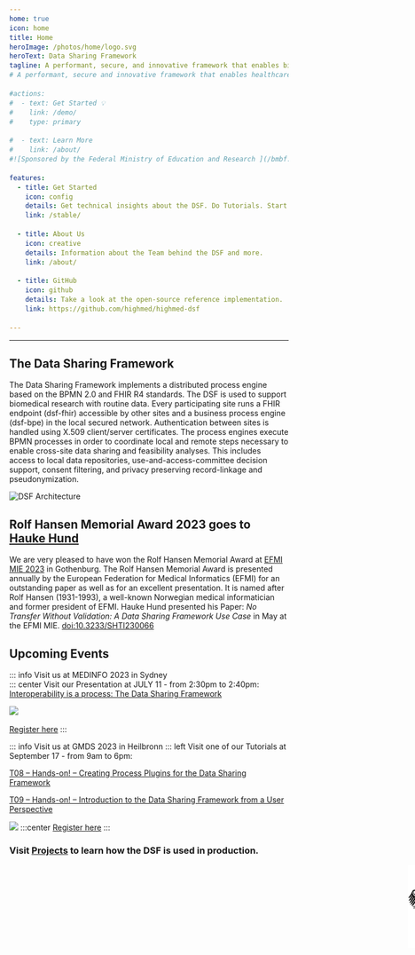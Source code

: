```yaml
---
home: true
icon: home
title: Home
heroImage: /photos/home/logo.svg
heroText: Data Sharing Framework
tagline: A performant, secure, and innovative framework that enables biomedical researchers to extract value from routine data. 
# A performant, secure and innovative framework that enables healthcare data exchange across organizational boundaries. 

#actions:
#  - text: Get Started 💡
#    link: /demo/
#    type: primary

#  - text: Learn More
#    link: /about/
#![Sponsored by the Federal Ministry of Education and Research ](/bmbf.svg)

features:
  - title: Get Started 
    icon: config
    details: Get technical insights about the DSF. Do Tutorials. Start Coding 
    link: /stable/

  - title: About Us
    icon: creative
    details: Information about the Team behind the DSF and more.
    link: /about/

  - title: GitHub
    icon: github
    details: Take a look at the open-source reference implementation.
    link: https://github.com/highmed/highmed-dsf

---
```

---
## The Data Sharing Framework
The Data Sharing Framework implements a distributed process engine based on the BPMN 2.0 and FHIR R4 standards. The DSF is used to support biomedical research with routine data. Every participating site runs a FHIR endpoint (dsf-fhir) accessible by other sites and a business process engine (dsf-bpe) in the local secured network. Authentication between sites is handled using X.509 client/server certificates. The process engines execute BPMN processes in order to coordinate local and remote steps necessary to enable cross-site data sharing and feasibility analyses. This includes access to local data repositories, use-and-access-committee decision support, consent filtering, and privacy preserving record-linkage and pseudonymization.

![DSF Architecture](/photos/guideline/introduction/dsf_architecture.png)

## Rolf Hansen Memorial Award 2023 goes to [Hauke Hund](/about/learnmore/team/)
We are very pleased to have won the Rolf Hansen Memorial Award at [EFMI MIE 2023](https://www.mie2023.org/) in Gothenburg. The Rolf Hansen Memorial Award is presented annually by the European Federation for Medical Informatics (EFMI) for an outstanding paper as well as for an excellent presentation. It is named after Rolf Hansen (1931-1993), a well-known Norwegian medical informatician and former president of EFMI. Hauke Hund presented his Paper: *No Transfer Without Validation: A Data Sharing Framework Use Case* in May at the EFMI MIE. [doi:10.3233/SHTI230066 ](https://ebooks.iospress.nl/doi/10.3233/SHTI230066) 


## Upcoming Events

::: info Visit us at MEDINFO 2023 in Sydney  
::: center
Visit our Presentation at JULY 11 - from 2:30pm to 2:40pm:
[Interoperability is a process: The Data Sharing Framework](/photos/home/interoperability_is_a_process.pdf)

 <a href="https://medinfo2023.org/" target="_blank"><img src="/photos/home/medinfo.png" ></a>

[Register here](https://medinfo2023.org/register/s)
:::

::: info Visit us at GMDS 2023 in Heilbronn 
::: left
Visit one of our Tutorials at September 17 - from 9am to 6pm:

[T08 – Hands-on! – Creating Process Plugins for the Data Sharing Framework](https://www.gmds2023.de/programm/tutorials/tutorial-08/)

[T09 – Hands-on! – Introduction to the Data Sharing Framework from a User Perspective](https://www.gmds2023.de/programm/tutorials/tutorial-09/)

 <a href="https://www.gmds2023.de/" target="_blank"><img src="/photos/home/gmds.png" ></a>
:::center
[Register here](https://www.gmds2023.de/registrierung/)
:::






### Visit [Projects](/about/learnmore/projects/) to learn how the DSF is used in production.
 <img src="/photos/learnmore/funding/bmbf-mii.png" style="height:150px; width:361px; padding: 0px 0px 0px 719px;" />

<style>
.hero-info {
  display: none;
}
</style>